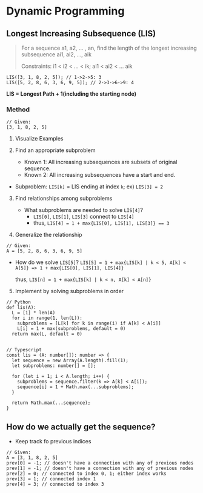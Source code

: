 # Dynamic Programming

## Longest Increasing Subsequence (LIS)

> For a sequence a1, a2, ... , an, find the length of the longest increasing subsequence ai1, ai2, ..., aik
>
> Constraints: i1 < i2 < ... < ik; ai1 < ai2 < ... aik

```
LIS([3, 1, 8, 2, 5]); // 1->2->5: 3
LIS([5, 2, 8, 6, 3, 6, 9, 5]); // 2->3->6->9: 4
```

**LIS = Longest Path + 1(including the starting node)**

### Method

```
// Given:
[3, 1, 8, 2, 5]
```

1. Visualize Examples
2. Find an appropriate subproblem

   - Known 1: All increasing subsequences are subsets of original sequence.
   - Known 2: All increasing subsequences have a start and end.

- Subproblem: `LIS[k]` = LIS ending at index `k`; ex) `LIS[3] = 2`

3. Find relationships among subproblems

   - What subproblems are needed to solve `LIS[4]`?
     - `LIS[0]`, `LIS[1]`, `LIS[3]` connect to `LIS[4]`
     - thus, `LIS[4] = 1 + max{LIS[0], LIS[1], LIS[3]} == 3`

4. Generalize the relationship

```
// Given:
A = [5, 2, 8, 6, 3, 6, 9, 5]
```

- How do we solve `LIS[5]`?
  `LIS[5] = 1 + max{LIS[k] | k < 5, A[k] < A[5]} => 1 + max{LIS[0], LIS[1], LIS[4]}`

  thus, `LIS[n] = 1 + max{LIS[k] | k < n, A[k] < A[n]}`

5. Implement by solving subproblems in order

```
// Python
def lis(A):
  L = [1] * len(A)
  for i in range(1, len(L)):
    subproblems = [L[k] for k in range(i) if A[k] < A[i]]
    L[i] = 1 + max(subproblems, default = 0)
  return max(L, default = 0)


// Typescript
const lis = (A: number[]): number => {
  let sequence = new Array(A.length).fill(1);
  let subproblems: number[] = [];

  for (let i = 1; i < A.length; i++) {
    subproblems = sequence.filter(k => A[k] < A[i]);
    sequence[i] = 1 + Math.max(...subproblems);
  }

  return Math.max(...sequence);
}
```

## How do we actually get the sequence?

- Keep track fo previous indices

```
// Given:
A = [3, 1, 8, 2, 5]
prev[0] = -1; // doesn't have a connection with any of previous nodes
prev[1] = -1; // doesn't have a connection with any of previous nodes
prev[2] = 0; // connected to index 0, 1; either index works
prev[3] = 1; // connected index 1
prev[4] = 3; // connected to index 3
```
